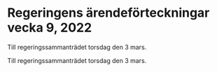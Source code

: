# Regeringens ärendeförteckningar vecka 9, 2022

Till regeringssammanträdet torsdag den 3 mars.

Till regeringssammanträdet torsdag den 3 mars.
